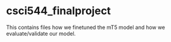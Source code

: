 # csci544_finalproject
This contains files how we finetuned the mT5 model and how we evaluate/validate our model.
